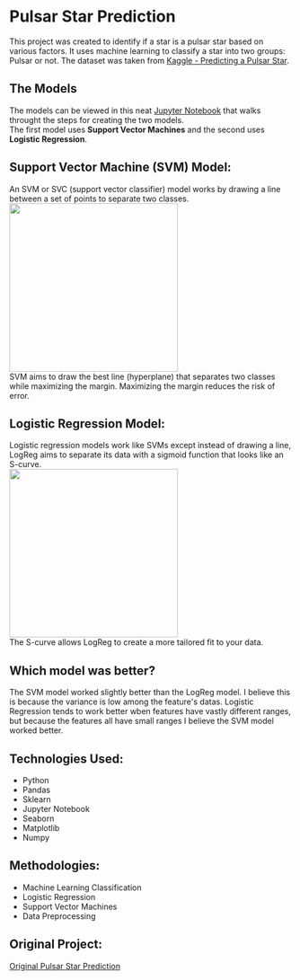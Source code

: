# Pulsar Star Prediction
This project was created to identify if a star is a pulsar star based on various factors.
It uses machine learning to classify a star into two groups: Pulsar or not.
The dataset was taken from [Kaggle - Predicting a Pulsar Star](https://www.kaggle.com/pavanraj159/predicting-a-pulsar-star).

## The Models
The models can be viewed in this neat [Jupyter Notebook](pulsar_stars_ML.ipynb)
that walks throught the steps for creating the two models.  
The first model uses **Support Vector Machines** and the second uses **Logistic Regression**.

## Support Vector Machine (SVM) Model:
An SVM or SVC (support vector classifier) model works by drawing a line between a set
of points to separate two classes.  
<img src="https://www.researchgate.net/profile/Hamid_Baghaee/publication/330557084/figure/fig5/AS:770135056977924@1560625914689/General-classification-hyperplane-representation-of-SVM-algorithm.png" height="300px"/>  
SVM aims to draw the best line (hyperplane) that separates two classes while maximizing the margin.
Maximizing the margin reduces the risk of error.

## Logistic Regression Model:
Logistic regression models work like SVMs except instead of drawing a line, LogReg aims to separate
its data with a sigmoid function that looks like an S-curve.  
<img src="https://storage.ning.com/topology/rest/1.0/file/get/2808358994?profile=original" height="300px"/>  
The S-curve allows LogReg to create a more tailored fit to your data.

## Which model was better?
The SVM model worked slightly better than the LogReg model.
I believe this is because the variance is low among the feature's datas.
Logistic Regression tends to work better wben features have vastly different ranges,
but because the features all have small ranges I believe the SVM model worked better.

## Technologies Used:
- Python
- Pandas
- Sklearn
- Jupyter Notebook
- Seaborn
- Matplotlib
- Numpy

## Methodologies:
- Machine Learning Classification
- Logistic Regression
- Support Vector Machines
- Data Preprocessing

## Original Project:
[Original Pulsar Star Prediction](https://github.com/jshams/DS-2.1-machine-learning/blob/master/assignments/Final-Project/)
